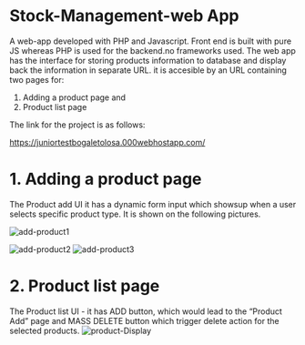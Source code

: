 # Stock-Management-web App
A web-app developed with PHP and Javascript. Front end is built with pure JS whereas PHP is used for the backend.no frameworks used. The web app has the interface for storing products information to database and display back the information in separate URL.
it is accesible by an URL containing two pages for: 
1. Adding a product page and
2. Product list page

The link for the project is as follows:

https://juniortestbogaletolosa.000webhostapp.com/

# 1. Adding a product page
The Product add UI it  has a dynamic form input which showsup when a user selects specific product type. It is shown on the following pictures.



![add-product1](https://user-images.githubusercontent.com/91279474/174290948-cd35610b-1811-415d-9c6f-ad0529e63464.png)

![add-product2](https://user-images.githubusercontent.com/91279474/174292030-b1043610-58a4-48ff-87c1-b2f97c66407d.png)
![add-product3](https://user-images.githubusercontent.com/91279474/174292047-b0234569-2df9-4d91-a823-16d28dede20f.png)


# 2. Product list page
The Product list UI - it has ADD button, which would lead to the “Product Add” page and MASS DELETE button which trigger delete action for the selected products.
![product-Display](https://user-images.githubusercontent.com/91279474/174292611-3661ac99-1d64-4659-bfa2-aceafb59eb08.png)
